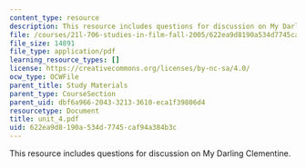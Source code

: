 ```yaml
---
content_type: resource
description: This resource includes questions for discussion on My Darling Clementine.
file: /courses/21l-706-studies-in-film-fall-2005/622ea9d8190a534d7745caf94a384b3c_unit_4.pdf
file_size: 14891
file_type: application/pdf
learning_resource_types: []
license: https://creativecommons.org/licenses/by-nc-sa/4.0/
ocw_type: OCWFile
parent_title: Study Materials
parent_type: CourseSection
parent_uid: dbf6a966-2043-3213-3610-eca1f39806d4
resourcetype: Document
title: unit_4.pdf
uid: 622ea9d8-190a-534d-7745-caf94a384b3c
---
```

This resource includes questions for discussion on My Darling Clementine.